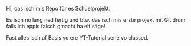 
Hi, das isch mis Repo für es Schuelprojekt.

Es isch no lang ned fertig und btw. das isch mis erste projekt
mit Git drum falls ich eppis falsch gmacht ha eif säge!

Fast alles isch uf Basis vo ere YT-Tutorial serie vo classed.

